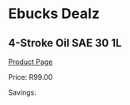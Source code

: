 
# Ebucks Dealz
## 4-Stroke Oil SAE 30 1L
[Product Page](https://www.ebucks.com/web/shop/productSelected.do?prodId=1200605489&catId=370101825)

Price: R99.00

Savings: 


	